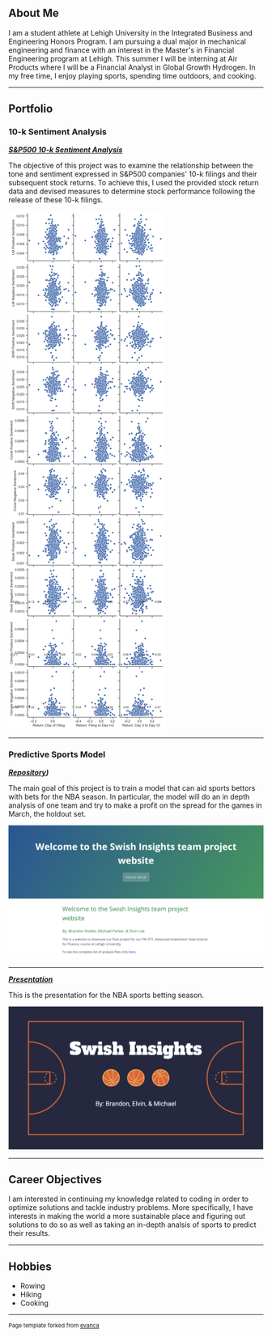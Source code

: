 ## About Me

I am a student athlete at Lehigh University in the Integrated Business and Engineering Honors Program. I am pursuing a dual major in mechanical engineering and finance with an interest in the Master's in Financial Engineering program at Lehigh. This summer I will be interning at Air Products where I will be a Financial Analyst in Global Growth Hydrogen. In my free time, I enjoy playing sports, spending time outdoors, and cooking.

---

## Portfolio

### 10-k Sentiment Analysis

<!-- You can link to other websites, PDFs in this repo, and other pages in this repo -->

_**[S&P500 10-k Sentiment Analysis](Report.md)**_

The objective of this project was to examine the relationship between the tone and sentiment expressed in S&P500 companies' 10-k filings and their subsequent stock returns. To achieve this, I used the provided stock return data and devised measures to determine stock performance following the release of these 10-k filings.

<img src="images/Sentiment_Output.png?raw=true"/>

---


### Predictive Sports Model

_**[Repository](https://github.com/Brandon4106/Fin_377_Swish_Insights))**_

The main goal of this project is to train a model that can aid sports bettors with bets for the NBA season. In particular, the model will do an in depth analysis of one team and try to make a profit on the spread for the games in March, the holdout set.

<img src="images/Sports_Betting_Website.png?raw=true"/>

---

_**[Presentation](/pdf/FIN_377_Final_Project_Presentation.pdf)**_

This is the presentation for the NBA sports betting season.

<img src="images/Sports_Slides.png?raw=true"/>

---

## Career Objectives

I am interested in continuing my knowledge related to coding in order to optimize solutions and tackle industry problems. More specifically, I have interests in making the world a more sustainable place and figuring out solutions to do so as well as taking an in-depth analsis of sports to predict their results. 


---

## Hobbies

- Rowing
- Hiking
- Cooking

---
<p style="font-size:11px">Page template forked from <a href="https://github.com/evanca/quick-portfolio">evanca</a></p>
<!-- Remove above link if you don't want to attibute -->
